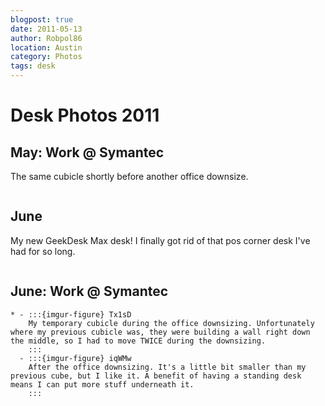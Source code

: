 ```yaml
---
blogpost: true
date: 2011-05-13
author: Robpol86
location: Austin
category: Photos
tags: desk
---
```


# Desk Photos 2011

## May: Work @ Symantec

The same cubicle shortly before another office downsize.

```{imgur-image} l98S5
```

## June

My new GeekDesk Max desk! I finally got rid of that pos corner desk I've had for so long.

```{imgur-image} upOtb
```

## June: Work @ Symantec

```{list-table}
* - :::{imgur-figure} Tx1sD
    My temporary cubicle during the office downsizing. Unfortunately where my previous cubicle was, they were building a wall right down the middle, so I had to move TWICE during the downsizing.
    :::
  - :::{imgur-figure} iqWMw
    After the office downsizing. It's a little bit smaller than my previous cube, but I like it. A benefit of having a standing desk means I can put more stuff underneath it.
    :::
```
